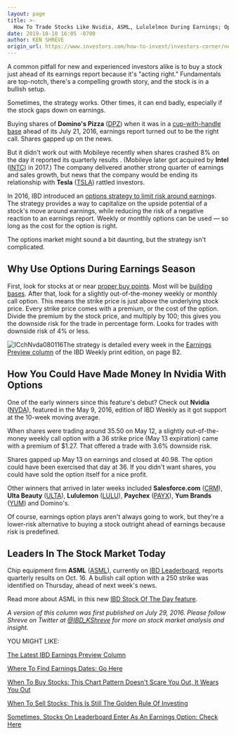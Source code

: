 ```yaml
---
layout: page
title: >-
  How To Trade Stocks Like Nvidia, ASML, Lululelmon During Earnings; Options Strategy Limits Risk
date: 2019-10-10 16:05 -0700
author: KEN SHREVE
origin_url: https://www.investors.com/how-to-invest/investors-corner/new-option-strategy-limits-risk-around-earnings/
---
```


A common pitfall for new and experienced investors alike is to buy a stock just ahead of its earnings report because it's "acting right." Fundamentals are top-notch, there's a compelling growth story, and the stock is in a bullish setup.

Sometimes, the strategy works. Other times, it can end badly, especially if the stock gaps down on earnings.

Buying shares of **Domino's Pizza** ([DPZ](https://research.investors.com/quote.aspx?symbol=DPZ)) when it was in a [cup-with-handle base](https://www.investors.com/how-to-invest/investors-corner/the-basics-how-to-analyze-a-stocks-cup-with-handle/) ahead of its July 21, 2016, earnings report turned out to be the right call. Shares gapped up on the news.

But it didn't work out with Mobileye recently when shares crashed 8% on the day it reported its quarterly results . (Mobileye later got acquired by **Intel** ([INTC](https://research.investors.com/quote.aspx?symbol=INTC)) in 2017.) The company delivered another strong quarter of earnings and sales growth, but news that the company would be ending its relationship with **Tesla** ([TSLA](https://research.investors.com/quote.aspx?symbol=TSLA)) rattled investors.

In 2016, IBD introduced an [options strategy to limit risk around earning](https://www.investors.com/category/research/earnings-preview/)s. The strategy provides a way to capitalize on the upside potential of a stock's move around earnings, while reducing the risk of a negative reaction to an earnings report. Weekly or monthly options can be used — so long as the cost for the option is right.

The options market might sound a bit daunting, but the strategy isn't complicated.

## Why Use Options During Earnings Season

First, look for stocks at or near [proper buy points](https://www.investors.com/how-to-invest/investors-corner/chart-reading-basics-how-a-buy-point-marks-a-time-of-opportunity/). Most will be [building bases](https://www.investors.com/how-to-invest/investors-corner/how-to-trade-stocks-base-stock-charts/). After that, look for a slightly out-of-the-money weekly or monthly call option. This means the strike price is just above the underlying stock price. Every strike price comes with a premium, or the cost of the option. Divide the premium by the stock price, and multiply by 100; this gives you the downside risk for the trade in percentage form. Looks for trades with downside risk of 4% or less.

![ICchNvda080116](https://www.investors.com/wp-content/uploads/2016/07/ICchNvda080116-249x300.jpg)The strategy is detailed every week in the [Earnings Preview column](https://www.investors.com/category/research/earnings-preview/) of the IBD Weekly print edition, on page B2.

## How You Could Have Made Money In Nvidia With Options

One of the early winners since this feature's debut? Check out **Nvidia** ([NVDA](https://research.investors.com/quote.aspx?symbol=NVDA)), featured in the May 9, 2016, edition of IBD Weekly as it got support at the 10-week moving average.

When shares were trading around 35.50 on May 12, a slightly out-of-the-money weekly call option with a 36 strike price (May 13 expiration) came with a premium of \$1.27. That offered a trade with 3.6% downside risk.

Shares gapped up May 13 on earnings and closed at 40.98. The option could have been exercised that day at 36. If you didn't want shares, you could have sold the option itself for a nice profit.

Other winners that arrived in later weeks included **Salesforce.com** ([CRM](https://research.investors.com/quote.aspx?symbol=CRM)), **Ulta Beauty** ([ULTA](https://research.investors.com/quote.aspx?symbol=ULTA)), **Lululemon** ([LULU](https://research.investors.com/quote.aspx?symbol=LULU)), **Paychex** ([PAYX](https://research.investors.com/quote.aspx?symbol=PAYX)), **Yum Brands** ([YUM](https://research.investors.com/quote.aspx?symbol=YUM)) and Domino's.

Of course, earnings option plays aren't always going to work, but they're a lower-risk alternative to buying a stock outright ahead of earnings because risk is predefined.

## Leaders In The Stock Market Today

Chip equipment firm **ASML** ([ASML](https://research.investors.com/quote.aspx?symbol=ASML)), currently on [IBD Leaderboard](https://www.investors.com/product/leaderboard/?artProdLink=Leaderboard), reports quarterly results on Oct. 16. A bullish call option with a 250 strike was identified on Thursday, ahead of next week's news.

Read more about ASML in this new [IBD Stock Of The Day feature](https://www.investors.com/research/ibd-stock-of-the-day/asml-stock-breaks-out-new-high/).

_A version of this column was first published on July 29, 2016. Please follow Shreve on Twitter at [@IBD_KShreve](https://twitter.com/IBD_KShreve) for more on stock market analysis and insight._

YOU MIGHT LIKE:

[The Latest IBD Earnings Preview Column](https://www.investors.com/category/research/earnings-preview/)

[Where To Find Earnings Dates: Go Here](https://www.investors.com/research/earnings-calendar-analyst-estimates-stocks-to-watch/)

[When To Buy Stocks: This Chart Pattern Doesn't Scare You Out, It Wears You Out](https://www.investors.com/how-to-invest/investors-corner/this-bank-stocks-base-was-valid-but-formed-at-a-geological-pace/)

[When To Sell Stocks: This Is Still The Golden Rule Of Investing](https://www.investors.com/how-to-invest/investors-corner/still-the-no-1-rule-for-stock-investors-always-cut-your-losses-short/)

[Sometimes, Stocks On Leaderboard Enter As An Earnings Option: Check Here](https://leaderboard.investors.com/#/leaders/earningoptions)
